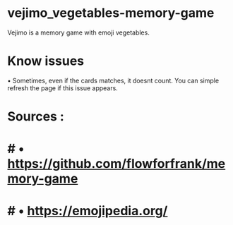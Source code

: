 # vejimo_vegetables-memory-game
Vejimo is a memory game with emoji vegetables.

# Know issues
• Sometimes, even if the cards matches, it doesnt count. You can simple refresh the page if this issue appears.


# Sources :
# # • https://github.com/flowforfrank/memory-game
# # • https://emojipedia.org/

